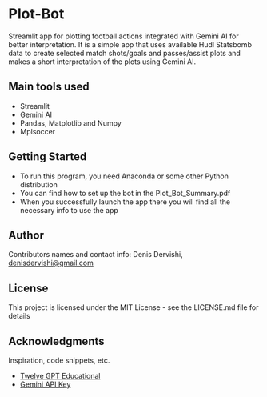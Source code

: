 # Plot-Bot
Streamlit app for plotting football actions integrated with Gemini AI for better interpretation. It is a simple app that uses available Hudl Statsbomb data to create selected match shots/goals and passes/assist plots and makes a short interpretation of the plots using Gemini AI.

## Main tools used

* Streamlit
* Gemini AI
* Pandas, Matplotlib and Numpy
* Mplsoccer

## Getting Started

* To run this program, you need Anaconda or some other Python distribution
* You can find how to set up the bot in the Plot_Bot_Summary.pdf
* When you successfully launch the app there you will find all the necessary info to use the app

## Author

Contributors names and contact info:
Denis Dervishi, denisdervishi@gmail.com

## License

This project is licensed under the MIT License - see the LICENSE.md file for details

## Acknowledgments

Inspiration, code snippets, etc.
* [Twelve GPT Educational](https://github.com/soccermatics/twelve-gpt-educational/tree/main)
* [Gemini API Key](https://ai.google.dev/gemini-api/docs/api-key)
